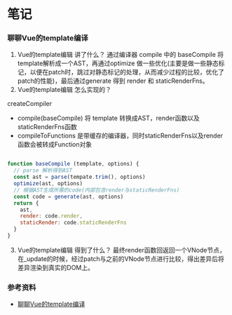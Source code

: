 # 笔记

### 聊聊Vue的template编译

1. Vue的template编辑 讲了什么？
通过编译器 compile 中的 baseCompile 将template解析成一个AST，再通过optimize 做一些优化(主要是做一些静态标记，以便在patch时，跳过对静态标记的处理，从而减少过程的比较，优化了patch的性能)，最后通过generate 得到 render 和 staticRenderFns。
2. Vue的template编辑 怎么实现的？

createCompiler
- compile(baseCompile) 将 template 转换成AST，render函数以及staticRenderFns函数
- compileToFunctions 是带缓存的编译器，同时staticRenderFns以及render函数会被转成Function对象

```javascript

function baseCompile (template, options) {
  // parse 解析得到AST
  const ast = parse(tempate.trim(), options)
  optimize(ast, options)
  // 根据AST生成所需的code(内部包含render与staticRenderFns)
  const code = generate(ast, options)
  return {
    ast,
    render: code.render,
    staticRender: code.staticRenderFns
  }
}


```

3. Vue的template编辑 得到了什么？
最终render函数回返回一个VNode节点，在_update的时候，经过patch与之前的VNode节点进行比较，得出差异后将差异渲染到真实的DOM上。


### 参考资料  ##
- [聊聊Vue的template编译](https://github.com/answershuto/learnVue/blob/master/docs/%E8%81%8A%E8%81%8AVue%E7%9A%84template%E7%BC%96%E8%AF%91.MarkDown#_c_v_s_q)